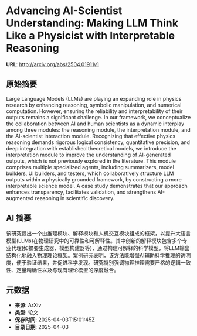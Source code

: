 # Advancing AI-Scientist Understanding: Making LLM Think Like a Physicist with Interpretable Reasoning

**URL**: http://arxiv.org/abs/2504.01911v1

## 原始摘要

Large Language Models (LLMs) are playing an expanding role in physics
research by enhancing reasoning, symbolic manipulation, and numerical
computation. However, ensuring the reliability and interpretability of their
outputs remains a significant challenge. In our framework, we conceptualize the
collaboration between AI and human scientists as a dynamic interplay among
three modules: the reasoning module, the interpretation module, and the
AI-scientist interaction module. Recognizing that effective physics reasoning
demands rigorous logical consistency, quantitative precision, and deep
integration with established theoretical models, we introduce the
interpretation module to improve the understanding of AI-generated outputs,
which is not previously explored in the literature. This module comprises
multiple specialized agents, including summarizers, model builders, UI
builders, and testers, which collaboratively structure LLM outputs within a
physically grounded framework, by constructing a more interpretable science
model. A case study demonstrates that our approach enhances transparency,
facilitates validation, and strengthens AI-augmented reasoning in scientific
discovery.


## AI 摘要

该研究提出一个由推理模块、解释模块和人机交互模块组成的框架，以提升大语言模型(LLMs)在物理研究中的可靠性和可解释性。其中创新的解释模块包含多个专业代理(如摘要生成器、模型构建器等)，通过构建可解释的科学模型，将LLM输出结构化地融入物理理论框架。案例研究表明，该方法能增强AI辅助科学推理的透明度，便于验证结果，并促进科学发现。研究特别强调物理推理需要严格的逻辑一致性、定量精确性以及与现有理论模型的深度融合。

## 元数据

- **来源**: ArXiv
- **类型**: 论文
- **保存时间**: 2025-04-03T15:01:45Z
- **目录日期**: 2025-04-03
